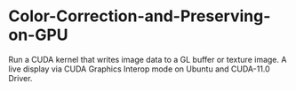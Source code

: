 # Color-Correction-and-Preserving-on-GPU
Run a CUDA kernel that writes image data to a GL buffer or texture image. A live display via CUDA Graphics Interop mode on Ubuntu and CUDA-11.0 Driver.
